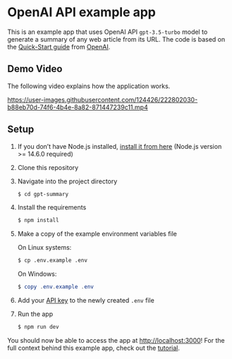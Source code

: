 # OpenAI API example app

This is an example app that uses OpenAI API `gpt-3.5-turbo` model to generate a summary of any web article from its URL. The code is based on the [Quick-Start guide](https://github.com/openai/openai-quickstart-node.git) from [OpenAI](https://platform.openai.com/docs/quickstart/setup).

## Demo Video 
The following video explains how the application works.

https://user-images.githubusercontent.com/124426/222802030-b88eb70d-74f6-4b4e-8a82-871447239c11.mp4

## Setup

1. If you don’t have Node.js installed, [install it from here](https://nodejs.org/en/) (Node.js version >= 14.6.0 required)

2. Clone this repository

3. Navigate into the project directory

   ```bash
   $ cd gpt-summary
   ```

4. Install the requirements

   ```bash
   $ npm install
   ```

5. Make a copy of the example environment variables file

   On Linux systems: 
   ```bash
   $ cp .env.example .env
   ```
   On Windows:
   ```powershell
   $ copy .env.example .env
   ```
6. Add your [API key](https://platform.openai.com/account/api-keys) to the newly created `.env` file

7. Run the app

   ```bash
   $ npm run dev
   ```

You should now be able to access the app at [http://localhost:3000](http://localhost:3000)! For the full context behind this example app, check out the [tutorial](https://platform.openai.com/docs/quickstart).
